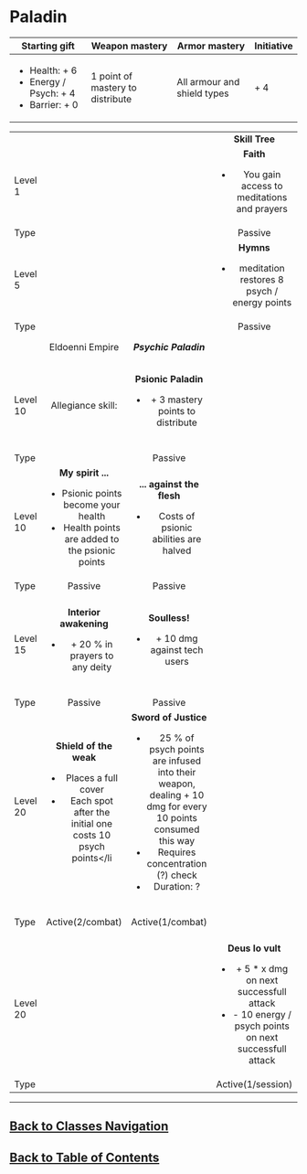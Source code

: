 #   Paladin
|Starting gift   |Weapon mastery   |Armor mastery   |Initiative   |
|---|---|---|---|
|<ul><li>Health: + 6</li><li>Energy / Psych: + 4</li><li>Barrier: + 0</li></ul>   |1 point of mastery to distribute   |All armour and shield types   | + 4   |

|   |   |   |   |   |   |
|---|:---:|:---:|:---:|:---:|:---:|
|   |   |   |**Skill Tree**   |   |   |
|Level 1   |   |   |**Faith**<ul><li>You gain access to meditations and prayers</li></ul>   |   |   |
|Type   |   |   |Passive   |   |   |
|Level 5   |   |   |**Hymns**<ul><li>meditation restores 8 psych / energy points</li></ul>|   |   |
|Type   |   |   |Passive   |   |   |
|   |Eldoenni Empire   |***Psychic Paladin***   |   |Havritic Empire   |***Technology Paladin***   |
|Level 10   |Allegiance skill:   |**Psionic Paladin**<ul><li>+ 3 mastery points to distribute</li></ul>   |   |Allegiance skill:   |**Techno Paladin**<ul><li>+ 3 mastery points to distribute</li></ul>   |
|Type   |   |Passive   |   |   |Passive   |
|Level 10   |**My spirit ...**<ul><li>Psionic points become your health</li><li>Health points are added to the psionic points</li></ul>    |**... against the flesh**<ul><li>Costs of psionic abilities are halved</li></ul>   |   |**The machine ...**<ul><li>Energy points become your health</li><li>Health points are added to the energy points</li></ul>   |**... or nothing!**<ul><li>Tech abilities costs are halved</li></ul>   |
|Type   |Passive   |Passive   |   |Passive   |Passive   |
|Level 15   |**Interior awakening**<ul><li>+ 20 % in prayers to any deity</li></ul>    |**Soulless!**<ul><li>+ 10 dmg against tech users</li></ul>  |   |**Right in the Q**<ul><li>Sends an energy blast that disables the targets abilities for 1 turn</li></ul>   |**Dominated!**<ul><li>+ 10 dmg against psionics</li></ul>   |
|Type   |Passive   |Passive   |   |Passive(?!?)   |Passive   |
|Level 20   |**Shield of the weak**<ul><li>Places a full cover</li><li>Each spot after the initial one costs 10 psych points</li</ul>   |**Sword of Justice**<ul><li>25 % of psych points are infused into their weapon, dealing + 10 dmg for every 10 points consumed this way</li><li>Requires concentration (?) check</li><li>Duration: ?</li></ul>   |   |**Nanomachines**<ul><li>25 % of your energy points are infused into your weapon, dealing + 10 dmg for every 10 points sacrificed</li><li>Requires concentration (?) check</li><li>Duration: ?</li></ul>   |**Shield generators**<ul><li>+ 10 armour</li><li>- 10 energy points</li><li>Needs to be refreshed every turn</li></ul>   |
|Type   |Active(2/combat)   |Active(1/combat)   |   |Active(1/combat)   |Active(2 individual starts/combat)   |
|Level 20   |   |   |**Deus lo vult**<ul><li>+ 5 * x dmg on next successfull attack</li><li>- 10 energy / psych points on next successfull attack</li></ul>   |   |   |
|Type   |   |   |Active(1/session)   |   |   |

---
##  [Back to Classes Navigation](ClassesNavigation.md)
##  [Back to Table of Contents](../TableOfContents.md)